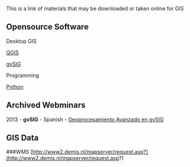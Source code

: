 This is a link of materials that may be downloaded or taken online for GIS

## Opensource Software
Desktop GIS

[QGIS](http://www.qgis.org/en/site/)

[gvSIG](http://gvsig.com/)

Programming

[Python](http://www.python.org/)


## Archived Webminars
2013 - **gvSIG** - Spanish - [Geoprocesamiento Avanzado en gvSIG]( http://mundogeo.com/webinar/gvsig-avanzado/archivos.html) 

## GIS Data

###WMS
[http://www2.demis.nl/mapserver/request.asp?](http://www2.demis.nl/mapserver/request.asp?)

